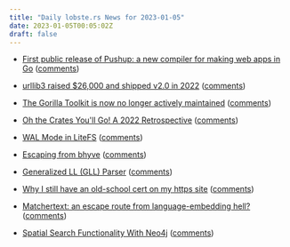 ```yaml
---
title: "Daily lobste.rs News for 2023-01-05"
date: 2023-01-05T00:05:02Z
draft: false
---
```






- [First public release of Pushup: a new compiler for making web apps in Go](https://github.com/adhocteam/pushup)
  ([comments](https://lobste.rs/s/cwkbyg/first_public_release_pushup_new_compiler))



- [urllib3 raised $26,000 and shipped v2.0 in 2022](https://sethmlarson.dev/urllib3-in-2022)
  ([comments](https://lobste.rs/s/6t8yhi/urllib3_raised_26_000_shipped_v2_0_2022))



- [The Gorilla Toolkit is now no longer actively maintained](https://github.com/gorilla/#gorilla-toolkit)
  ([comments](https://lobste.rs/s/2zktbl/gorilla_toolkit_is_now_no_longer_actively))



- [Oh the Crates You'll Go! A 2022 Retrospective](https://jack.wrenn.fyi/blog/2022-retrospective/)
  ([comments](https://lobste.rs/s/7zlss7/oh_crates_you_ll_go_2022_retrospective))



- [WAL Mode in LiteFS](https://fly.io/blog/wal-mode-in-litefs/)
  ([comments](https://lobste.rs/s/jxoxfn/wal_mode_litefs))



- [Escaping from bhyve](https://www.synacktiv.com/publications/escaping-from-bhyve.html)
  ([comments](https://lobste.rs/s/dcutfk/escaping_from_bhyve))



- [Generalized LL (GLL) Parser](https://rahul.gopinath.org/post/2022/07/02/generalized-ll-parser/)
  ([comments](https://lobste.rs/s/xl1nyb/generalized_ll_gll_parser))



- [Why I still have an old-school cert on my https site](https://rachelbythebay.com/w/2023/01/03/ssl/)
  ([comments](https://lobste.rs/s/ii98um/why_i_still_have_old_school_cert_on_my_https))



- [Matchertext: an escape route from language-embedding hell?](https://bford.info/2023/01/02/matchertext/)
  ([comments](https://lobste.rs/s/9ttq0x/matchertext_escape_route_from_language))



- [Spatial Search Functionality With Neo4j](https://lyonwj.com/blog/making-sense-of-geospatial-data-with-knowledge-graphs-neo4j)
  ([comments](https://lobste.rs/s/jdrde3/spatial_search_functionality_with_neo4j))


